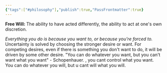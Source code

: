 ```yaml
---
{"tags":["#philosophy"],"publish":true,"PassFrontmatter":true}
---
```



**Free Will:** The ability to have acted differently, the ability to act at one's own discretion.

*Everything you do is because you want to, or because you're forced to.* Uncertainty is solved by choosing the stronger desire or want. For competing desires, even if there is something you don't want to do, it will be driven by some other desire. "You can do whatever you want, but you can't want what you want" - Schopenhauer. , you cant control what you want. You can do whatever you will, but u cant will what you will. 